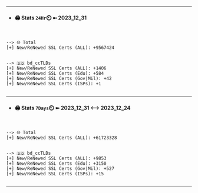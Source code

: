 

---
- #### 🖨️ **Stats** `24Hr`⏲️ ➼ 2023_12_31
```console


--> 🌐 Total
[+] New/ReNewed SSL Certs (ALL): +9567424


--> 🇧🇩 bd_ccTLDs
[+] New/ReNewed SSL Certs (ALL): +1406
[+] New/ReNewed SSL Certs (Edu): +584
[+] New/ReNewed SSL Certs (Gov|Mil): +42
[+] New/ReNewed SSL Certs (ISPs): +1


```

---
- #### 🖨️ **Stats** `7Days`⏲️ ➼ 2023_12_31 <--> 2023_12_24
```console


--> 🌐 Total
[+] New/ReNewed SSL Certs (ALL): +61723328


--> 🇧🇩 bd_ccTLDs
[+] New/ReNewed SSL Certs (ALL): +9853
[+] New/ReNewed SSL Certs (Edu): +3150
[+] New/ReNewed SSL Certs (Gov|Mil): +527
[+] New/ReNewed SSL Certs (ISPs): +15


```

---

